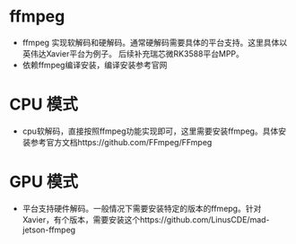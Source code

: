 # ffmpeg
* ffmpeg 实现软解码和硬解码。通常硬解码需要具体的平台支持。这里具体以英伟达Xavier平台为例子。 后续补充瑞芯微RK3588平台MPP。
* 依赖ffmpeg编译安装，编译安装参考官网

# CPU 模式
* cpu软解码，直接按照ffmpeg功能实现即可，这里需要安装ffmpeg。具体安装参考官方文档https://github.com/FFmpeg/FFmpeg

# GPU 模式
* 平台支持硬件解码。一般情况下需要安装特定的版本的ffmepg。针对Xavier，有个版本，需要安装这个https://github.com/LinusCDE/mad-jetson-ffmpeg

